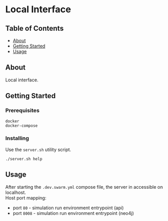# Local Interface

## Table of Contents

- [About](#about)
- [Getting Started](#getting_started)
- [Usage](#usage)

## About <a name = "about"></a>

Local interface.

## Getting Started <a name = "getting_started"></a>

### Prerequisites

```
docker
docker-compose
```

### Installing
Use the `server.sh` utility script.
```
./server.sh help
```

## Usage <a name = "usage"></a>

After starting the `.dev.swarm.yml` compose file, the server in accessible on localhost. </br>
Host port mapping: </br>
* port `80` - simulation run environment entrypoint (api)
* port `8008` - simulation run environment entrypoint (neo4j)
